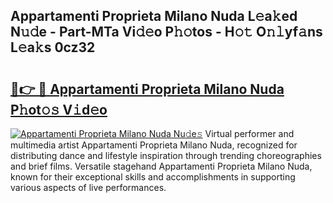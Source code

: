 ## Appartamenti Proprieta Milano Nuda L𝚎a𝚔ed N𝚞𝚍e - Part-MTa Vi𝚍𝚎o P𝚑𝚘tos - H𝚘𝚝 O𝚗𝚕yf𝚊ns L𝚎a𝚔s 0cz32

# <h2><a href="http://kf51xg.oniu.top/?m=Appartamenti+Proprieta+Milano+Nuda">🔗👉 🔴 Appartamenti Proprieta Milano Nuda P𝚑ot𝚘𝚜 V𝚒d𝚎o</a></h2>

[![Appartamenti Proprieta Milano Nuda Nu𝚍e𝚜](https://i.imgur.com/0qMVB7G.gif)](http://kf51xg.oniu.top/?m=Appartamenti+Proprieta+Milano+Nuda)
Virtual performer and multimedia artist Appartamenti Proprieta Milano Nuda, recognized for distributing dance and lifestyle inspiration through trending choreographies and brief films. Versatile stagehand Appartamenti Proprieta Milano Nuda, known for their exceptional skills and accomplishments in supporting various aspects of live performances.  
